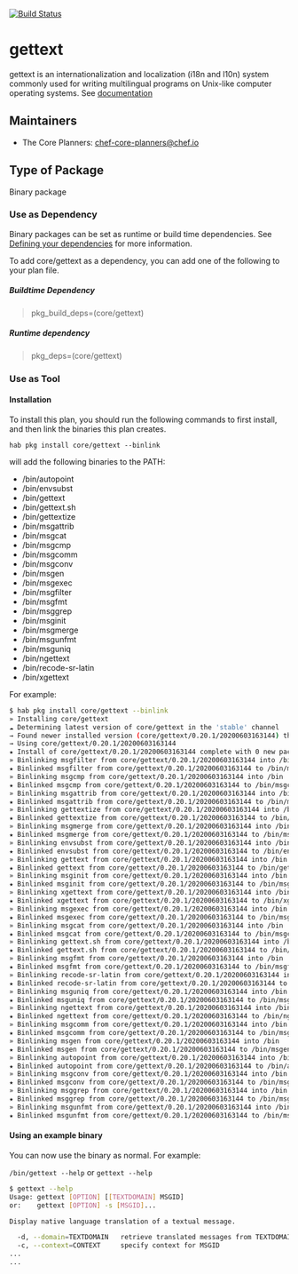[![Build Status](https://dev.azure.com/chefcorp-partnerengineering/Chef%20Base%20Plans/_apis/build/status/chef-base-plans.gettext?branchName=master)](https://dev.azure.com/chefcorp-partnerengineering/Chef%20Base%20Plans/_build/latest?definitionId=112&branchName=master)

# gettext

gettext is an internationalization and localization (i18n and l10n) system commonly used for writing multilingual programs on Unix-like computer operating systems.  See [documentation](https://www.gnu.org/software/gettext/)

## Maintainers

* The Core Planners: <chef-core-planners@chef.io>

## Type of Package

Binary package

### Use as Dependency

Binary packages can be set as runtime or build time dependencies. See [Defining your dependencies](https://www.habitat.sh/docs/developing-packages/developing-packages/#sts=Define%20Your%20Dependencies) for more information.

To add core/gettext as a dependency, you can add one of the following to your plan file.

##### Buildtime Dependency

> pkg_build_deps=(core/gettext)

##### Runtime dependency

> pkg_deps=(core/gettext)

### Use as Tool

#### Installation

To install this plan, you should run the following commands to first install, and then link the binaries this plan creates.

``hab pkg install core/gettext --binlink``

will add the following binaries to the PATH:

* /bin/autopoint
* /bin/envsubst
* /bin/gettext
* /bin/gettext.sh
* /bin/gettextize
* /bin/msgattrib
* /bin/msgcat
* /bin/msgcmp
* /bin/msgcomm
* /bin/msgconv
* /bin/msgen
* /bin/msgexec
* /bin/msgfilter
* /bin/msgfmt
* /bin/msggrep
* /bin/msginit
* /bin/msgmerge
* /bin/msgunfmt
* /bin/msguniq
* /bin/ngettext
* /bin/recode-sr-latin
* /bin/xgettext


For example:

```bash
$ hab pkg install core/gettext --binlink
» Installing core/gettext
☁ Determining latest version of core/gettext in the 'stable' channel
→ Found newer installed version (core/gettext/0.20.1/20200603163144) than remote version (core/gettext/0.20.1/20200306001518)
→ Using core/gettext/0.20.1/20200603163144
★ Install of core/gettext/0.20.1/20200603163144 complete with 0 new packages installed.
» Binlinking msgfilter from core/gettext/0.20.1/20200603163144 into /bin
★ Binlinked msgfilter from core/gettext/0.20.1/20200603163144 to /bin/msgfilter
» Binlinking msgcmp from core/gettext/0.20.1/20200603163144 into /bin
★ Binlinked msgcmp from core/gettext/0.20.1/20200603163144 to /bin/msgcmp
» Binlinking msgattrib from core/gettext/0.20.1/20200603163144 into /bin
★ Binlinked msgattrib from core/gettext/0.20.1/20200603163144 to /bin/msgattrib
» Binlinking gettextize from core/gettext/0.20.1/20200603163144 into /bin
★ Binlinked gettextize from core/gettext/0.20.1/20200603163144 to /bin/gettextize
» Binlinking msgmerge from core/gettext/0.20.1/20200603163144 into /bin
★ Binlinked msgmerge from core/gettext/0.20.1/20200603163144 to /bin/msgmerge
» Binlinking envsubst from core/gettext/0.20.1/20200603163144 into /bin
★ Binlinked envsubst from core/gettext/0.20.1/20200603163144 to /bin/envsubst
» Binlinking gettext from core/gettext/0.20.1/20200603163144 into /bin
★ Binlinked gettext from core/gettext/0.20.1/20200603163144 to /bin/gettext
» Binlinking msginit from core/gettext/0.20.1/20200603163144 into /bin
★ Binlinked msginit from core/gettext/0.20.1/20200603163144 to /bin/msginit
» Binlinking xgettext from core/gettext/0.20.1/20200603163144 into /bin
★ Binlinked xgettext from core/gettext/0.20.1/20200603163144 to /bin/xgettext
» Binlinking msgexec from core/gettext/0.20.1/20200603163144 into /bin
★ Binlinked msgexec from core/gettext/0.20.1/20200603163144 to /bin/msgexec
» Binlinking msgcat from core/gettext/0.20.1/20200603163144 into /bin
★ Binlinked msgcat from core/gettext/0.20.1/20200603163144 to /bin/msgcat
» Binlinking gettext.sh from core/gettext/0.20.1/20200603163144 into /bin
★ Binlinked gettext.sh from core/gettext/0.20.1/20200603163144 to /bin/gettext.sh
» Binlinking msgfmt from core/gettext/0.20.1/20200603163144 into /bin
★ Binlinked msgfmt from core/gettext/0.20.1/20200603163144 to /bin/msgfmt
» Binlinking recode-sr-latin from core/gettext/0.20.1/20200603163144 into /bin
★ Binlinked recode-sr-latin from core/gettext/0.20.1/20200603163144 to /bin/recode-sr-latin
» Binlinking msguniq from core/gettext/0.20.1/20200603163144 into /bin
★ Binlinked msguniq from core/gettext/0.20.1/20200603163144 to /bin/msguniq
» Binlinking ngettext from core/gettext/0.20.1/20200603163144 into /bin
★ Binlinked ngettext from core/gettext/0.20.1/20200603163144 to /bin/ngettext
» Binlinking msgcomm from core/gettext/0.20.1/20200603163144 into /bin
★ Binlinked msgcomm from core/gettext/0.20.1/20200603163144 to /bin/msgcomm
» Binlinking msgen from core/gettext/0.20.1/20200603163144 into /bin
★ Binlinked msgen from core/gettext/0.20.1/20200603163144 to /bin/msgen
» Binlinking autopoint from core/gettext/0.20.1/20200603163144 into /bin
★ Binlinked autopoint from core/gettext/0.20.1/20200603163144 to /bin/autopoint
» Binlinking msgconv from core/gettext/0.20.1/20200603163144 into /bin
★ Binlinked msgconv from core/gettext/0.20.1/20200603163144 to /bin/msgconv
» Binlinking msggrep from core/gettext/0.20.1/20200603163144 into /bin
★ Binlinked msggrep from core/gettext/0.20.1/20200603163144 to /bin/msggrep
» Binlinking msgunfmt from core/gettext/0.20.1/20200603163144 into /bin
★ Binlinked msgunfmt from core/gettext/0.20.1/20200603163144 to /bin/msgunfmt
```

#### Using an example binary

You can now use the binary as normal.  For example:

``/bin/gettext --help`` or ``gettext --help``

```bash
$ gettext --help
Usage: gettext [OPTION] [[TEXTDOMAIN] MSGID]
or:    gettext [OPTION] -s [MSGID]...

Display native language translation of a textual message.

  -d, --domain=TEXTDOMAIN   retrieve translated messages from TEXTDOMAIN
  -c, --context=CONTEXT     specify context for MSGID
...
...
```
